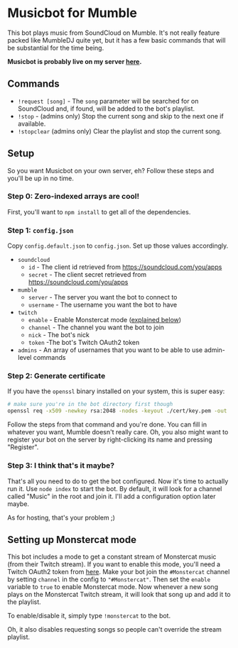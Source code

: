 # Musicbot for Mumble

This bot plays music from SoundCloud on Mumble. It's not really feature packed like MumbleDJ quite yet, but it has a few basic commands that will be substantial for the time being.

**Musicbot is probably live on my server [here](http://mumble.horner.tj/#join).**

## Commands

- `!request [song]` - The `song` parameter will be searched for on SoundCloud and, if found, will be added to the bot's playlist.
- `!stop` - (admins only) Stop the current song and skip to the next one if available.
- `!stopclear` (admins only) Clear the playlist and stop the current song.

## Setup

So you want Musicbot on your own server, eh? Follow these steps and you'll be up in no time.

### Step 0: Zero-indexed arrays are cool!

First, you'll want to `npm install` to get all of the dependencies.

### Step 1: `config.json`

Copy `config.default.json` to `config.json`. Set up those values accordingly.

- `soundcloud`
  - `id` - The client id retrieved from https://soundcloud.com/you/apps
  - `secret` - The client secret retrieved from https://soundcloud.com/you/apps
- `mumble`
  - `server` - The server you want the bot to connect to
  - `username` - The username you want the bot to have
- `twitch`
  - `enable` - Enable Monstercat mode ([explained below](#Setting_up_Monstercat_mode))
  - `channel` - The channel you want the bot to join
  - `nick` - The bot's nick
  - `token` -The bot's Twitch OAuth2 token
- `admins` - An array of usernames that you want to be able to use admin-level commands

### Step 2: Generate certificate

If you have the `openssl` binary installed on your system, this is super easy:

```bash
# make sure you're in the bot directory first though
openssl req -x509 -newkey rsa:2048 -nodes -keyout ./cert/key.pem -out ./cert/cert.pem
```

Follow the steps from that command and you're done. You can fill in whatever you want, Mumble doesn't really care. Oh, you also might want to register your bot on the server by right-clicking its name and pressing "Register".


### Step 3: I think that's it maybe?

That's all you need to do to get the bot configured. Now it's time to actually run it. Use `node index` to start the bot. By default, it will look for a channel called "Music" in the root and join it. I'll add a configuration option later maybe.

As for hosting, that's your problem ;)

## Setting up Monstercat mode

This bot includes a mode to get a constant stream of Monstercat music (from their Twitch stream). If you want to enable this mode, you'll need a Twitch OAuth2 token from [here](http://www.twitchapps.com/tmi/). Make your bot join the `#Monstercat` channel by setting `channel` in the config to `"#Monstercat"`. Then set the `enable` variable to `true` to enable Monstercat mode. Now whenever a new song plays on the Monstercat Twitch stream, it will look that song up and add it to the playlist.

To enable/disable it, simply type `!monstercat` to the bot.

Oh, it also disables requesting songs so people can't override the stream playlist.
